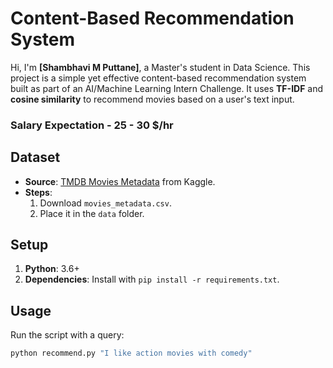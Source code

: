 # Content-Based Recommendation System

Hi, I'm **[Shambhavi M Puttane]**, a Master's student in Data Science. This project is a simple yet effective content-based recommendation system built as part of an AI/Machine Learning Intern Challenge. It uses **TF-IDF** and **cosine similarity** to recommend movies based on a user's text input.
### Salary Expectation - 25 - 30 $/hr

## Dataset
- **Source**: [TMDB Movies Metadata](https://www.kaggle.com/tmdb/tmdb-movie-metadata) from Kaggle.
- **Steps**:
  1. Download `movies_metadata.csv`.
  2. Place it in the `data` folder.

## Setup
1. **Python**: 3.6+
2. **Dependencies**: Install with `pip install -r requirements.txt`.

## Usage
Run the script with a query:
```bash
python recommend.py "I like action movies with comedy"


